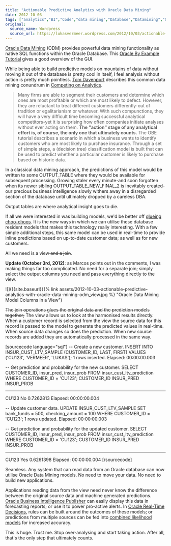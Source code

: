 ```yaml
---
title: "Actionable Predictive Analytics with Oracle Data Mining"
date: 2012-10-03
tags: ["analytics","BI","Code","data mining","Database","Datamining","Oracle","RTD","SQL"]
original:
  source_name: Wordpress
  source_url: https://lukasvermeer.wordpress.com/2012/10/03/actionable-predictive-analytics-with-oracle-data-mining/
---
```


[Oracle Data Mining](http://www.oracle.com/technetwork/database/options/advanced-analytics/odm/index.html) (ODM) provides powerful data mining functionality as native SQL functions within the Oracle Database. This [Oracle By Example Tutorial](http://apex.oracle.com/pls/apex/f?p=44785:24:5873518276883::NO:24:P24_CONTENT_ID,P24_PREV_PAGE:5271,2) gives a good overview of the GUI.

While being able to build predictive models on mountains of data without moving it out of the database is pretty cool in itself, I feel analysis without action is pretty much pointless. [Tom Davenport](http://www.tomdavenport.com) describes this common data mining conundrum in [Competing on Analytics](http://www.amazon.com/Competing-Analytics-New-Science-Winning/dp/1422103323).
> Many firms are able to segment their customers and determine which ones are most profitable or which are most likely to defect. However, they are reluctant to treat different customers differently-out of tradition or egalitarianism or whatever. With such compunctions, they will have a very difficult time becoming successful analytical competitors-yet it is surprising how often companies initiate analyses without ever acting on them. **The "action" stage of any analytical effort is, of course, the only one that ultimately counts.**
The OBE tutorial describes a scenario in which a business wants to identify customers who are most likely to purchase insurance. Through a set of simple steps, a (decision tree) classification model is built that can be used to predict whether a particular customer is likely to purchase based on historic data.

In a classical data mining approach, the predictions of this model would be written to some OUTPUT_TABLE where they would be available for subsequent processing. Growing staler every minute-and soon forgotten when its newer sibling OUTPUT_TABLE_NEW_FINAL_2 is inevitably created-our precious business intelligence slowly withers away in a disregarded section of the database until ultimately dropped by a careless DBA.

Output tables are where analytical insight goes to die.

If all we were interested in was building models, we'd be better off [glueing choo-choos](http://www.marklin.com). It is the new ways in which we can utilise these database resident models that makes this technology really interesting. With a few simple additional steps, this same model can be used in real-time to provide inline predictions based on up-to-date customer data; as well as for new customers.

All we need is a view<del> and a join</del>.

**Update (October 3rd, 2012)**: as Marcos points out in the comments, I was making things far too complicated. No need for a separate join; simply select the output columns you need and pass everything directly to the view.

![]({{site.baseurl}}{% link assets/2012-10-03-actionable-predictive-analytics-with-oracle-data-mining-odm_view.jpg %} "Oracle Data Mining Model Columns in a View")

<del>The join operations glues the original data and the prediction models together;</del> The view allows us to look at the harmonised results directly. When a customer record is selected from the view the source data for this record is passed to the model to generate the predicted values in real-time. When source data changes so does the prediction. When new source records are added they are automatically processed in the same way.

[sourcecode language="sql"]
-- Create a new customer.
INSERT INTO INSUR_CUST_LTV_SAMPLE (CUSTOMER_ID, LAST, FIRST) VALUES ('CU123', 'VERMEER', 'LUKAS');
1 rows inserted.
Elapsed: 00:00:00.003

-- Get prediction and probability for the new customer.
SELECT CUSTOMER_ID, insur_pred, insur_prob FROM insur_cust_ltv_prediction WHERE CUSTOMER_ID = 'CU123';
CUSTOMER_ID INSUR_PRED INSUR_PROB
----------- ---------- ----------
CU123       No         0.7262813
Elapsed: 00:00:00.004

-- Update customer data.
UPDATE INSUR_CUST_LTV_SAMPLE SET bank_funds = 500, checking_amount = 100 WHERE CUSTOMER_ID = 'CU123';
1 rows updated.
Elapsed: 00:00:00.003

-- Get prediction and probability for the updated customer.
SELECT CUSTOMER_ID, insur_pred, insur_prob FROM insur_cust_ltv_prediction WHERE CUSTOMER_ID = 'CU123';
CUSTOMER_ID INSUR_PRED INSUR_PROB
----------- ---------- ----------
CU123       Yes        0.6261398
Elapsed: 00:00:00.004
[/sourcecode]

Seamless. Any system that can read data from an Oracle database can now utilise Oracle Data Mining models. No need to move your data. No need to build new applications.

Applications reading data from the view need never know the difference between the original source data and machine generated predictions. [Oracle Business Intelligence Publisher](http://www.oracle.com/us/solutions/business-analytics/business-intelligence/publisher/overview/index.html) can easily display this data in forecasting reports; or use it to power pro-active alerts. In [Oracle Real-Time Decisions](http://www.oracle.com/us/solutions/business-analytics/business-intelligence/real-time-decisions/overview/index.html), rules can be built around the outcomes of these models; or predictions from multiple sources can be fed into [combined likelihood models](https://blogs.oracle.com/rtd/en/entry/combined_likelihood_models) for increased accuracy.

This is huge. Trust me. Stop over-analysing and start taking action. After all, that's the only step that ultimately counts.